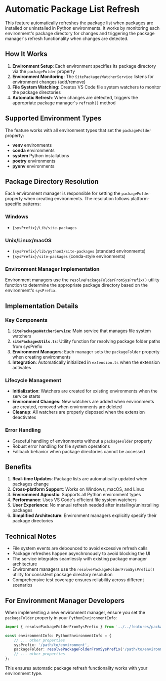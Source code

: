 # Automatic Package List Refresh

This feature automatically refreshes the package list when packages are installed or uninstalled in Python environments. It works by monitoring each environment's package directory for changes and triggering the package manager's refresh functionality when changes are detected.

## How It Works

1. **Environment Setup**: Each environment specifies its package directory via the `packageFolder` property
2. **Environment Monitoring**: The `SitePackagesWatcherService` listens for environment changes (add/remove)
3. **File System Watching**: Creates VS Code file system watchers to monitor the package directories
4. **Automatic Refresh**: When changes are detected, triggers the appropriate package manager's `refresh()` method

## Supported Environment Types

The feature works with all environment types that set the `packageFolder` property:

- **venv** environments
- **conda** environments  
- **system** Python installations
- **poetry** environments
- **pyenv** environments

## Package Directory Resolution

Each environment manager is responsible for setting the `packageFolder` property when creating environments. The resolution follows platform-specific patterns:

### Windows
- `{sysPrefix}/Lib/site-packages`

### Unix/Linux/macOS
- `{sysPrefix}/lib/python3/site-packages` (standard environments)
- `{sysPrefix}/site-packages` (conda-style environments)

### Environment Manager Implementation

Environment managers use the `resolvePackageFolderFromSysPrefix()` utility function to determine the appropriate package directory based on the environment's `sysPrefix`.

## Implementation Details

### Key Components

1. **`SitePackagesWatcherService`**: Main service that manages file system watchers
2. **`sitePackagesUtils.ts`**: Utility function for resolving package folder paths from sysPrefix
3. **Environment Managers**: Each manager sets the `packageFolder` property when creating environments
4. **Integration**: Automatically initialized in `extension.ts` when the extension activates

### Lifecycle Management

- **Initialization**: Watchers are created for existing environments when the service starts
- **Environment Changes**: New watchers are added when environments are created, removed when environments are deleted
- **Cleanup**: All watchers are properly disposed when the extension deactivates

### Error Handling

- Graceful handling of environments without a `packageFolder` property
- Robust error handling for file system operations
- Fallback behavior when package directories cannot be accessed

## Benefits

1. **Real-time Updates**: Package lists are automatically updated when packages change
2. **Cross-platform Support**: Works on Windows, macOS, and Linux
3. **Environment Agnostic**: Supports all Python environment types
4. **Performance**: Uses VS Code's efficient file system watchers
5. **User Experience**: No manual refresh needed after installing/uninstalling packages
6. **Simplified Architecture**: Environment managers explicitly specify their package directories

## Technical Notes

- File system events are debounced to avoid excessive refresh calls
- Package refreshes happen asynchronously to avoid blocking the UI
- The service integrates seamlessly with existing package manager architecture
- Environment managers use the `resolvePackageFolderFromSysPrefix()` utility for consistent package directory resolution
- Comprehensive test coverage ensures reliability across different scenarios

## For Environment Manager Developers

When implementing a new environment manager, ensure you set the `packageFolder` property in your `PythonEnvironmentInfo`:

```typescript
import { resolvePackageFolderFromSysPrefix } from '../../features/packageWatcher';

const environmentInfo: PythonEnvironmentInfo = {
    // ... other properties
    sysPrefix: '/path/to/environment',
    packageFolder: resolvePackageFolderFromSysPrefix('/path/to/environment'),
    // ... other properties
};
```

This ensures automatic package refresh functionality works with your environment type.